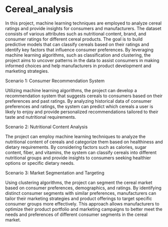 # Cereal_analysis
In this project, machine learning techniques are employed to analyze cereal ratings and provide insights for consumers and manufacturers. The dataset consists of various attributes such as nutritional content, brand, and consumer ratings for different cereal products. The goal is to build predictive models that can classify cereals based on their ratings and identify key factors that influence consumer preferences. By leveraging machine learning algorithms, such as classification and clustering, the project aims to uncover patterns in the data to assist consumers in making informed choices and help manufacturers in product development and marketing strategies.



Scenario 1: Consumer Recommendation System

Utilizing machine learning algorithms, the project can develop a recommendation system that suggests cereals to consumers based on their preferences and past ratings. By analyzing historical data of consumer preferences and ratings, the system can predict which cereals a user is likely to enjoy and provide personalized recommendations tailored to their taste and nutritional requirements.



Scenario 2: Nutritional Content Analysis

The project can employ machine learning techniques to analyze the nutritional content of cereals and categorize them based on healthiness and dietary requirements. By considering factors such as calories, sugar content, fiber, and vitamins, the system can classify cereals into different nutritional groups and provide insights to consumers seeking healthier options or specific dietary needs.



Scenario 3: Market Segmentation and Targeting

Using clustering algorithms, the project can segment the cereal market based on consumer preferences, demographics, and ratings. By identifying distinct consumer segments with similar preferences, manufacturers can tailor their marketing strategies and product offerings to target specific consumer groups more effectively. This approach allows manufacturers to optimize their product portfolio and marketing campaigns to better meet the needs and preferences of different consumer segments in the cereal market.
